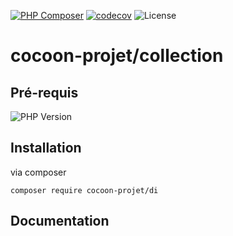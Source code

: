 [![PHP Composer](https://github.com/cocoon-projet/collection/actions/workflows/ci.yml/badge.svg)](https://github.com/cocoon-projet/collection/actions/workflows/ci.yml) [![codecov](https://codecov.io/gh/cocoon-projet/collection/graph/badge.svg?token=0R7HW7AMX7)](https://codecov.io/gh/cocoon-projet/collection) ![License](https://img.shields.io/badge/Licence-MIT-green)

# cocoon-projet/collection

## Pré-requis

![PHP Version](https://img.shields.io/badge/php:version-8.0-blue)

## Installation

via composer
```
composer require cocoon-projet/di
```
## Documentation